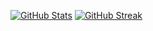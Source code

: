 [![GitHub Stats](https://github-readme-stats.vercel.app/api?username=ТВІЙ_ЮЗЕРНЕЙМ&show_icons=true&theme=dark&include_all_commits=true)](https://github.com/anuraghazra/github-readme-stats)
[![GitHub Streak](https://streak-stats.demolab.com/?user=ТВІЙ_ЮЗЕРНЕЙМ&theme=dark)](https://git.io/streak-stats)
